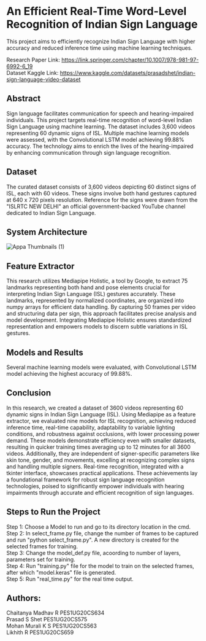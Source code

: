 # An Efficient Real-Time Word-Level Recognition of Indian Sign Language

This project aims to efficiently recognize Indian Sign Language with higher accuracy and reduced inference time using machine learning techniques.

Research Paper Link: https://link.springer.com/chapter/10.1007/978-981-97-6992-6_19 <br>
Dataset Kaggle Link: https://www.kaggle.com/datasets/prasadshet/indian-sign-language-video-dataset

## Abstract

Sign language facilitates communication for speech and hearing-impaired individuals. This project targets real-time recognition of word-level Indian Sign Language using machine learning. The dataset includes 3,600 videos representing 60 dynamic signs of ISL. Multiple machine learning models were assessed, with the Convolutional LSTM model achieving 99.88% accuracy. The technology aims to enrich the lives of the hearing-impaired by enhancing communication through sign language recognition.

## Dataset

The curated dataset consists of 3,600 videos depicting 60 distinct signs of ISL, each with 60 videos. These signs involve both hand gestures captured at 640 x 720 pixels resolution. Reference for the signs were drawn from the "ISLRTC NEW DELHI" an official government-backed YouTube channel dedicated to Indian Sign Language.

## System Architecture
![Appa Thumbnails (1)](https://github.com/chaitanyamadhavr/Capstone_Project_ISL/assets/93692956/e8cf3af0-4593-4453-9c8d-bd59c169da9e)

## Feature Extractor

This research utilizes Mediapipe Holistic, a tool by Google, to extract 75 landmarks representing both hand and pose elements crucial for interpreting Indian Sign Language (ISL) gestures accurately. These landmarks, represented by normalized coordinates, are organized into numpy arrays for efficient data handling. By capturing 50 frames per video and structuring data per sign, this approach facilitates precise analysis and model development. Integrating Mediapipe Holistic ensures standardized representation and empowers models to discern subtle variations in ISL gestures.

## Models and Results

Several machine learning models were evaluated, with Convolutional LSTM model achieving the highest accuracy of 99.88%.

## Conclusion

In this research, we created a dataset of 3600 videos representing 60 dynamic signs in Indian Sign Language (ISL). Using Mediapipe as a feature extractor, we evaluated nine models for ISL recognition, achieving reduced inference time, real-time capability, adaptability to variable lighting conditions, and robustness against occlusions, with lower processing power demand. These models demonstrate efficiency even with smaller datasets, resulting in quicker training times averaging up to 12 minutes for all 3600 videos. Additionally, they are independent of signer-specific parameters like skin tone, gender, and movements, excelling at recognizing complex signs and handling multiple signers. Real-time recognition, integrated with a tkinter interface, showcases practical applications. These achievements lay a foundational framework for robust sign language recognition technologies, poised to significantly empower individuals with hearing impairments through accurate and efficient recognition of sign languages.

## Steps to Run the Project
Step 1: Choose a Model to run and go to its directory location in the cmd. <br>
Step 2: In select_frame.py file, change the number of frames to be captured and run "python select_frame.py". A new directory is created for the selected frames for training. <br>
Step 3: Change the model_def.py file, acoording to number of layers, parameters set for training. <br>
Step 4: Run "training.py" file for the model to train on the selected frames, after which "model.keras" file is generated. <br>
Step 5: Run "real_time.py" for the real time output. 

## Authors:

Chaitanya Madhav R  PES1UG20CS634
<br>
Prasad S Shet       PES1UG20CS575
<br>
Mohan Murali K S    PES1UG20CS563
<br>
Likhith R           PES1UG20CS659
<br>

